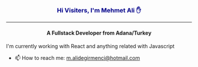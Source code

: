 ### <center style="color:DarkBlue"> Hi Visiters, I'm Mehmet Ali :hand:<center><hr>
#### <center style="color:NavyBlue"> A Fullstack Developer from Adana/Turkey </center>

I'm currently working with React and anything related with Javascript

- 📫 How to reach me: m.alidegirmenci@hotmail.com



<!--
**malidegirmenci/malidegirmenci** is a ✨ _special_ ✨ repository because its `README.md` (this file) appears on your GitHub profile.

Here are some ideas to get you started:

- 🔭 I’m currently working on ...
- 🌱 I’m currently learning ...
- 👯 I’m looking to collaborate on ...
- 🤔 I’m looking for help with ...
- 💬 Ask me about ...

- 😄 Pronouns: ...
- ⚡ Fun fact: ...
-->
